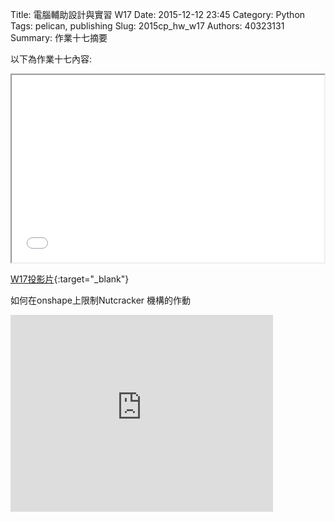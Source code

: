 Title: 電腦輔助設計與實習  W17
Date: 2015-12-12 23:45
Category: Python
Tags: pelican, publishing
Slug: 2015cp_hw_w17
Authors: 40323131
Summary: 作業十七摘要

以下為作業十七內容:

<iframe src="40323131_cp_w17.html" width="500" height="300"></iframe>

[W17投影片](40323131_cp_w17.html){:target="_blank"}

如何在onshape上限制Nutcracker 機構的作動
<iframe width="420" height="315" src="https://www.youtube.com/embed/yjMq5D5tsg8" frameborder="0" allowfullscreen></iframe>